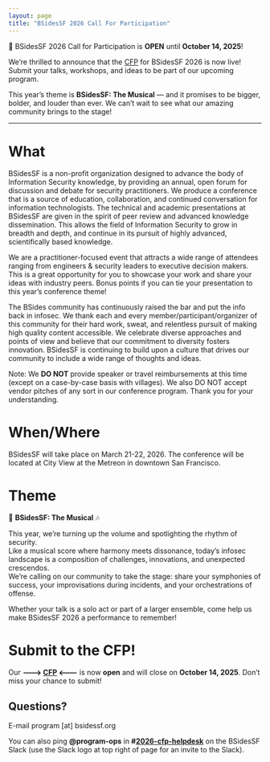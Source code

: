 ```yaml
---
layout: page
title: "BSidesSF 2026 Call For Participation"
---
```


🎤 BSidesSF 2026 Call for Participation is **OPEN** until **October 14, 2025**!  

We’re thrilled to announce that the [CFP](https://sessionize.com/bsidessf2026) for BSidesSF 2026 is now live! Submit your talks, workshops, and ideas to be part of our upcoming program.

This year’s theme is **BSidesSF: The Musical** — and it promises to be bigger, bolder, and louder than ever. We can’t wait to see what our amazing community brings to the stage!

---

# **What**

BSidesSF is a non-profit organization designed to advance the body of Information 
Security knowledge, by providing an annual, open forum for discussion and debate for 
security practitioners. We produce a conference that is a source of education, 
collaboration, and continued conversation for information technologists. The technical 
and academic presentations at BSidesSF are given in the spirit of peer review and 
advanced knowledge dissemination. This allows the field of Information Security to grow 
in breadth and depth, and continue in its pursuit of highly advanced, scientifically 
based knowledge.

We are a practitioner-focused event that attracts a wide range of attendees ranging 
from engineers & security leaders to executive decision makers. This is a great 
opportunity for you to showcase your work and share your ideas with industry peers. 
Bonus points if you can tie your presentation to this year’s conference theme!

The BSides community has continuously raised the bar and put the info back in 
infosec. We thank each and every member/participant/organizer of this community for 
their hard work, sweat, and relentless pursuit of making high quality content accessible.
We celebrate diverse approaches and points of view and believe that our commitment to 
diversity fosters innovation. BSidesSF is continuing to build upon a culture that drives 
our community to include a wide range of thoughts and ideas.

Note: We **DO NOT** provide speaker or travel reimbursements at this time (except on a 
case-by-case basis with villages). We also DO NOT accept vendor pitches of any 
sort in our conference program. Thank you for your understanding.

# **When/Where**

BSidesSF will take place on March 21-22, 2026. The conference will be located 
at City View at the Metreon in downtown San Francisco.

# **Theme**

🎵 **BSidesSF: The Musical** 🎶  

This year, we’re turning up the volume and spotlighting the rhythm of security.  
Like a musical score where harmony meets dissonance, today’s infosec landscape is a 
composition of challenges, innovations, and unexpected crescendos.  
We’re calling on our community to take the stage: share your symphonies of success, 
your improvisations during incidents, and your orchestrations of offense.  

Whether your talk is a solo act or part of a larger ensemble, come help us make BSidesSF 
2026 a performance to remember!

# **Submit to the CFP!**

Our **---> [CFP](https://sessionize.com/bsidessf2026) <---** is now **open** and will close on **October 14, 2025**. Don’t miss your chance to submit!

## **Questions?**
E-mail program [at] bsidessf.org

You can also ping **@program-ops** in 
**#[2026-cfp-helpdesk](https://bsidessf.slack.com/archives/C09E56VTPD5)** on the 
BSidesSF Slack (use the Slack logo at top right of page for an invite to the Slack).
